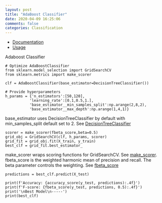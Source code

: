 ```yaml
---
layout: post
title: "AdaBoost Classifier"
date: 2020-04-09 16:25:06 
comments: false
categories: Classification
---
```


* [Documentation](https://scikit-learn.org/stable/modules/generated/sklearn.ensemble.AdaBoostClassifier.html)
* [Usage](https://nbviewer.jupyter.org/github/cliffwhitworth/machine_learning_notebooks/blob/master/CensusPredictions.ipynb)

Adaboost Classifier

```
# Optimize AdaBoostClassifier
from sklearn.model_selection import GridSearchCV
from sklearn.metrics import make_scorer

clf = AdaBoostClassifier(base_estimator=DecisionTreeClassifier())

# Provide hyperparameters
h_params = {'n_estimators':[50,120],
           'learning_rate':[0.1,0.5,1.],
           'base_estimator__min_samples_split':np.arange(2,8,2),
           'base_estimator__max_depth':np.arange(1,4,1)}
```
base_estimator uses DecisionTreeClassifier by default with min_samples_split default set to 2. See [DecisionTreeClassifier](https://scikit-learn.org/stable/modules/generated/sklearn.tree.DecisionTreeClassifier.html)

```
scorer = make_scorer(fbeta_score,beta=0.5)
grid_obj = GridSearchCV(clf, h_params, scorer)
grid_fit = grid_obj.fit(X_train, y_train)
best_clf = grid_fit.best_estimator_
```
make_scorer wraps scoring functions for GridSearchCV. See [make_scorer](https://scikit-learn.org/stable/modules/generated/sklearn.metrics.make_scorer.html). fbeta_score is the weighted harmonic mean of precision and recall. The beta parameter controls the weighting. See [fbeta_score](https://scikit-learn.org/stable/modules/generated/sklearn.metrics.fbeta_score.html)
```
predictions = best_clf.predict(X_test)

print(f'Accuracy: {accuracy_score(y_test, predictions):.4f}')
print(f'F-score: {fbeta_score(y_test, predictions, 0.5):.4f}')
print('\nBest Model\n-----')
print(best_clf)
```



